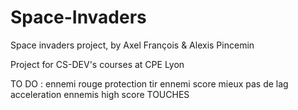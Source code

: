# Space-Invaders

Space invaders project, by Axel François & Alexis Pincemin

Project for CS-DEV's courses at CPE Lyon

TO DO : 
ennemi rouge
protection
tir ennemi
score mieux
pas de lag
acceleration ennemis
high score
TOUCHES